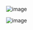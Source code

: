 ![image](https://github.com/user-attachments/assets/be164740-e9c0-48fa-bf08-7228bab54012)

![image](https://github.com/user-attachments/assets/4caace61-1d8f-46b3-99da-dc387c978dc9)
